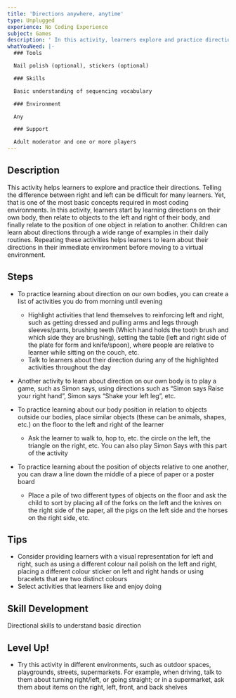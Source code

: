```yaml
---
title: 'Directions anywhere, anytime'
type: Unplugged
experience: No Coding Experience
subject: Games
description: ' In this activity, learners explore and practice directions.'
whatYouNeed: |-
  ### Tools

  Nail polish (optional), stickers (optional)

  ### Skills

  Basic understanding of sequencing vocabulary

  ### Environment

  Any

  ### Support

  Adult moderator and one or more players
---
```

## Description

This activity helps learners to explore and practice their directions. Telling the difference between right and left can be difficult for many learners. Yet, that is one of the most basic concepts required in most coding environments. In this activity, learners start by learning directions on their own body, then relate to objects to the left and right of their body, and finally relate to the position of one object in relation to another. Children can learn about directions through a wide range of examples in their daily routines. Repeating these activities helps learners to learn about their directions in their immediate environment before moving to a virtual environment.

## Steps

* To practice learning about direction on our own bodies, you can create a list of activities you do from morning until evening

  * Highlight activities that lend themselves to reinforcing left and right, such as getting dressed and pulling arms and legs through sleeves/pants, brushing teeth (Which hand holds the tooth brush and which side they are brushing), setting the table (left and right side of the plate for form and knife/spoon), where people are relative to learner while sitting on the couch, etc.
  * Talk to learners about their direction during any of the highlighted activities throughout the day
* Another activity to learn about direction on our own body is to play a game, such as Simon says, using directions such as “Simon says Raise your right hand”, Simon says “Shake your left leg”, etc.
* To practice learning about our body position in relation to objects outside our bodies, place similar objects (these can be animals, shapes, etc.) on the floor to the left and right of the learner

  * Ask the learner to walk to, hop to, etc. the circle on the left, the triangle on the right, etc. You can also play Simon Says with this part of the activity
* To practice learning about the position of objects relative to one another, you can draw a line down the middle of a piece of paper or a poster board

  * Place a pile of two different types of objects on the floor and ask the child to sort by placing all of the forks on the left and the knives on the right side of the paper, all the pigs on the left side and the horses on the right side, etc.

## Tips

* Consider providing learners with a visual representation for left and right, such as using a different colour nail polish on the left and right, placing a different colour sticker on left and right hands or using bracelets that are two distinct colours
* Select activities that learners like and enjoy doing

## Skill Development

Directional skills to understand basic direction

## Level Up!

* Try this activity in different environments, such as outdoor spaces, playgrounds, streets, supermarkets. For example, when driving, talk to them about turning right/left, or going straight; or in a supermarket, ask them about items on the right, left, front, and back shelves